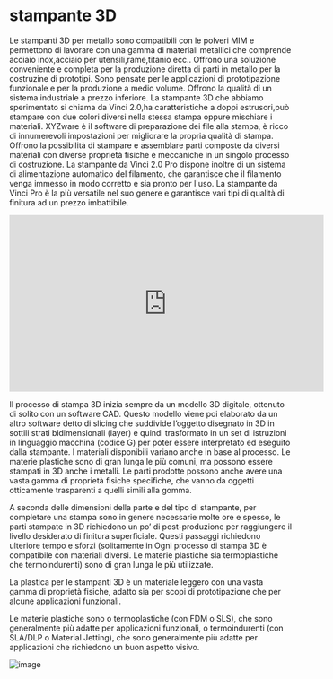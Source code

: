 # stampante 3D
Le stampanti 3D per metallo sono compatibili con le polveri MIM e permettono di lavorare con una gamma di materiali metallici che comprende acciaio inox,acciaio per utensili,rame,titanio ecc..
Offrono una soluzione conveniente e completa per la produzione diretta di parti in metallo per la costruzine di prototipi.
Sono pensate per le applicazioni di prototipazione funzionale e per la produzione a medio volume.
Offrono la qualità di un sistema industriale a prezzo inferiore.
La stampante 3D che abbiamo sperimentato si chiama da Vinci 2.0,ha caratteristiche a doppi estrusori,può stampare con due colori diversi nella stessa stampa oppure mischiare i materiali.
XYZware è il software di preparazione dei file alla stampa, è ricco di innumerevoli impostazioni per migliorare la propria qualità di stampa.
 Offrono la possibilità di stampare e assemblare parti composte da diversi materiali con diverse proprietà fisiche e meccaniche in un singolo processo di costruzione.
 La stampante da Vinci 2.0 Pro dispone inoltre di un sistema di alimentazione automatico del filamento, che garantisce che il filamento venga immesso in modo corretto e sia pronto per l'uso. La stampante da Vinci Pro è la più versatile nel suo genere e garantisce vari tipi di qualità di finitura ad un prezzo imbattibile.

<iframe width="560" height="315" src="https://www.youtube.com/embed/AGMGDq0BsmY" title="YouTube video player" frameborder="0" allow="accelerometer; autoplay; clipboard-write; encrypted-media; gyroscope; picture-in-picture" allowfullscreen></iframe>

Il processo di stampa 3D inizia sempre da un modello 3D digitale, ottenuto di solito con un software CAD. Questo modello viene poi elaborato da un altro software detto di slicing che suddivide l’oggetto disegnato in 3D in sottili strati bidimensionali (layer) e quindi trasformato in un set di istruzioni in linguaggio macchina (codice G) per poter essere interpretato ed eseguito dalla stampante.
I materiali disponibili variano anche in base al processo. 
Le materie plastiche sono di gran lunga le più comuni, ma possono essere stampati in 3D anche i metalli. Le parti prodotte possono anche avere una vasta gamma di proprietà fisiche specifiche, che vanno da oggetti otticamente trasparenti a quelli simili alla gomma.

A seconda delle dimensioni della parte e del tipo di stampante, per completare una stampa sono in genere necessarie molte ore e spesso, le parti stampate in 3D richiedono un po’ di post-produzione per raggiungere il livello desiderato di finitura superficiale. Questi passaggi richiedono ulteriore tempo e sforzi (solitamente in
Ogni processo di stampa 3D è compatibile con materiali diversi. Le materie plastiche sia termoplastiche che termoindurenti) sono di gran lunga le più utilizzate.



La plastica per le stampanti 3D è un materiale leggero con una vasta gamma di proprietà fisiche, adatto sia per scopi di prototipazione che per alcune applicazioni funzionali.

Le materie plastiche sono o termoplastiche (con FDM o SLS), che sono generalmente più adatte per applicazioni funzionali, o termoindurenti (con SLA/DLP o Material Jetting), che sono generalmente più adatte per applicazioni che richiedono un buon aspetto visivo.

![image](https://user-images.githubusercontent.com/101713088/165493355-11e00ec4-8baf-4750-beea-f1b58f8f3fb2.png)

